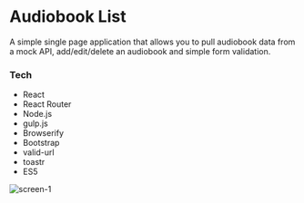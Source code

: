 # Audiobook List
A simple single page application that allows you to pull audiobook data from a mock API, add/edit/delete an audiobook and simple form validation.

### Tech
- React
- React Router
- Node.js
- gulp.js
- Browserify
- Bootstrap
- valid-url
- toastr
- ES5


![screen-1](http://stevenmcstravog.co.uk/wp-content/uploads/2018/05/al-screen-1-e1525565134416.png)
